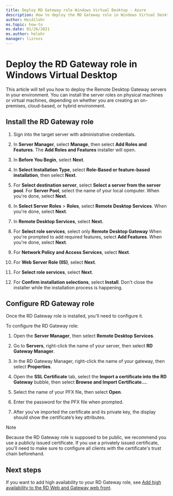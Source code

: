```yaml
---
title: Deploy RD Gateway role Windows Virtual Desktop - Azure
description: How to deploy the RD Gateway role in Windows Virtual Desktop.
author: Heidilohr
ms.topic: how-to
ms.date: 01/26/2021
ms.author: helohr
manager: lizross
---
```


# Deploy the RD Gateway role in Windows Virtual Desktop

This article will tell you how to deploy the Remote Desktop Gateway servers in your environment. You can install the server roles on physical machines or virtual machines, depending on whether you are creating an on-premises, cloud-based, or hybrid environment.

## Install the RD Gateway role

1. Sign into the target server with administrative credentials.

2. In **Server Manager**, select **Manage**, then select **Add Roles and Features**. The **Add Roles and Features** installer will open.

3. In **Before You Begin**, select **Next**.

4. In **Select Installation Type**, select **Role-Based or feature-based installation**, then select **Next**.

5. For **Select destination server**, select **Select a server from the server pool**. For **Server Pool**, select the name of your local computer. When you're done, select **Next**.

6. In **Select Server Roles** > **Roles**, select **Remote Desktop Services**. When you're done, select **Next**.

7. In **Remote Desktop Services**, select **Next.**

8. For **Select role services**, select only **Remote Desktop Gateway** When you're prompted to add required features, select **Add Features**. When you're done, select **Next**.

9. For **Network Policy and Access Services**, select **Next**.

10. For **Web Server Role (IIS)**, select **Next**.

11. For **Select role services**, select **Next**.

12. For **Confirm installation selections**, select **Install**. Don't close the installer while the installation process is happening.

## Configure RD Gateway role

Once the RD Gateway role is installed, you'll need to configure it.

To configure the RD Gateway role:

1. Open the **Server Manager**, then select **Remote Desktop Services**.

2. Go to **Servers**, right-click the name of your server, then select **RD Gateway Manager**.

3. In the RD Gateway Manager, right-click the name of your gateway, then select **Properties**.

4. Open the **SSL Certificate** tab, select the **Import a certificate into the RD Gateway** bubble, then select **Browse and Import Certificate…**.

5. Select the name of your PFX file, then select **Open**.

6. Enter the password for the PFX file when prompted.

7. After you've imported the certificate and its private key, the display should show the certificate’s key attributes.

>[!NOTE]
>Because the RD Gateway role is supposed to be public, we recommend you use a publicly issued certificate. If you use a privately issued certificate, you'll need to make sure to configure all clients with the certificate's trust chain beforehand.

## Next steps

If you want to add high availability to your RD Gateway role, see [Add high availability to the RD Web and Gateway web front](/windows-server/remote/remote-desktop-services/rds-rdweb-gateway-ha).
